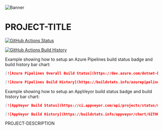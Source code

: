 ![Banner](Images/Banner.png)

# PROJECT-TITLE

<!--#if GitHubActions-->
[![GitHub Actions Status](https://github.com/GITHUB-USERNAME/GITHUB-PROJECT/workflows/Build/badge.svg?branch=main)](https://github.com/GITHUB-USERNAME/GITHUB-PROJECT/actions)

[![GitHub Actions Build History](https://buildstats.info/github/chart/GITHUB-USERNAME/GITHUB-PROJECT?branch=main&includeBuildsFromPullRequest=false)](https://github.com/GITHUB-USERNAME/GITHUB-PROJECT/actions)

<!--#endif-->
<!--#if AzurePipelines-->
Example showing how to setup an Azure Pipelines build status badge and build history bar chart:
```md
[![Azure Pipelines Overall Build Status](https://dev.azure.com/dotnet-boxed/Templates/_apis/build/status/Dotnet-Boxed.Templates?branchName=main)](https://dev.azure.com/dotnet-boxed/Templates/_build/latest?definitionId=2&branchName=main)

[![Azure Pipelines Build History](https://buildstats.info/azurepipelines/chart/dotnet-boxed/Templates/2?branch=main&includeBuildsFromPullRequest=false)](https://dev.azure.com/dotnet-boxed/Templates/_build/latest?definitionId=2&branchName=main)
```

<!--#endif-->
<!--#if AppVeyor-->
Example showing how to setup an AppVeyor build status badge and build history bar chart:
```md
[![AppVeyor Build Status](https://ci.appveyor.com/api/projects/status/munmh9if4vfeqy62/branch/main?svg=true)](https://ci.appveyor.com/project/GITHUB-USERNAME/GITHUB-PROJECT/branch/main)

[![AppVeyor Build History](https://buildstats.info/appveyor/chart/GITHUB-USERNAME/GITHUB-PROJECT?branch=main&includeBuildsFromPullRequest=false)](https://ci.appveyor.com/project/GITHUB-USERNAME/GITHUB-PROJECT)
```

<!--#endif-->

PROJECT-DESCRIPTION
